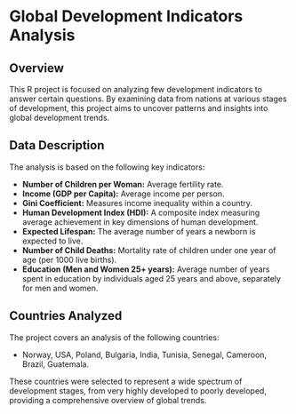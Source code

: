 # Global Development Indicators Analysis

## Overview
This R project is focused on analyzing few development indicators to answer certain questions. By examining data from nations at various stages of development, this project aims to uncover patterns and insights into global development trends.

## Data Description
The analysis is based on the following key indicators:
- **Number of Children per Woman:** Average fertility rate.
- **Income (GDP per Capita):** Average income per person.
- **Gini Coefficient:** Measures income inequality within a country.
- **Human Development Index (HDI):** A composite index measuring average achievement in key dimensions of human development.
- **Expected Lifespan:** The average number of years a newborn is expected to live.
- **Number of Child Deaths:** Mortality rate of children under one year of age (per 1000 live births).
- **Education (Men and Women 25+ years):** Average number of years spent in education by individuals aged 25 years and above, separately for men and women.

## Countries Analyzed
The project covers an analysis of the following countries:
- Norway, USA, Poland, Bulgaria, India, Tunisia, Senegal, Cameroon, Brazil, Guatemala.

These countries were selected to represent a wide spectrum of development stages, from very highly developed to poorly developed, providing a comprehensive overview of global trends.
